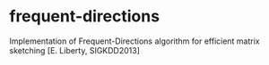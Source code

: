 # frequent-directions
Implementation of Frequent-Directions algorithm for efficient matrix sketching [E. Liberty, SIGKDD2013]
